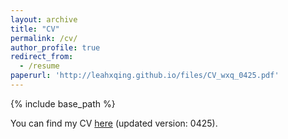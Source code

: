 ```yaml
---
layout: archive
title: "CV"
permalink: /cv/
author_profile: true
redirect_from:
  - /resume
paperurl: 'http://leahxqing.github.io/files/CV_wxq_0425.pdf'
---
```


{% include base_path %}

You can find my CV [here](http://leahxqing.github.io/files/CV_wxq_0425.pdf) (updated version: 0425).
